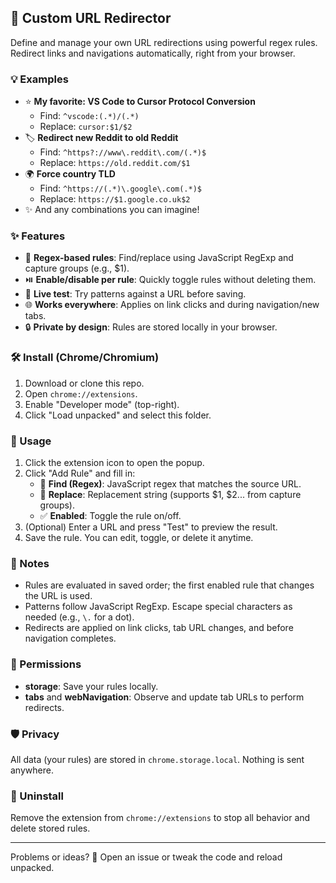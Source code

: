 ## 🔀 Custom URL Redirector

Define and manage your own URL redirections using powerful regex rules. Redirect links and navigations automatically, right from your browser.

### 💡 Examples

- ⭐ **My favorite: VS Code to Cursor Protocol Conversion**
  - Find: `^vscode:(.*)/(.*)`
  - Replace: `cursor:$1/$2`
- 🏷️ **Redirect new Reddit to old Reddit**
  - Find: `^https?://www\.reddit\.com/(.*)$`
  - Replace: `https://old.reddit.com/$1`
- 🌍 **Force country TLD**
  - Find: `^https://(.*)\.google\.com(.*)$`
  - Replace: `https://$1.google.co.uk$2`
- ✨ And any combinations you can imagine!

### ✨ Features

- 🧩 **Regex-based rules**: Find/replace using JavaScript RegExp and capture groups (e.g., $1).
- ⏯️ **Enable/disable per rule**: Quickly toggle rules without deleting them.
- 🧪 **Live test**: Try patterns against a URL before saving.
- 🌐 **Works everywhere**: Applies on link clicks and during navigation/new tabs.
- 🔒 **Private by design**: Rules are stored locally in your browser.

### 🛠️ Install (Chrome/Chromium)

1. Download or clone this repo.
2. Open `chrome://extensions`.
3. Enable "Developer mode" (top-right).
4. Click "Load unpacked" and select this folder.

### 🚀 Usage

1. Click the extension icon to open the popup.
2. Click "Add Rule" and fill in:
   - 🧠 **Find (Regex)**: JavaScript regex that matches the source URL.
   - 🔁 **Replace**: Replacement string (supports $1, $2... from capture groups).
   - ✅ **Enabled**: Toggle the rule on/off.
3. (Optional) Enter a URL and press "Test" to preview the result.
4. Save the rule. You can edit, toggle, or delete it anytime.

### 📝 Notes

- Rules are evaluated in saved order; the first enabled rule that changes the URL is used.
- Patterns follow JavaScript RegExp. Escape special characters as needed (e.g., `\.` for a dot).
- Redirects are applied on link clicks, tab URL changes, and before navigation completes.

### 🔑 Permissions

- **storage**: Save your rules locally.
- **tabs** and **webNavigation**: Observe and update tab URLs to perform redirects.

### 🛡️ Privacy

All data (your rules) are stored in `chrome.storage.local`. Nothing is sent anywhere.

### 🧹 Uninstall

Remove the extension from `chrome://extensions` to stop all behavior and delete stored rules.

---

Problems or ideas? 💬 Open an issue or tweak the code and reload unpacked.
